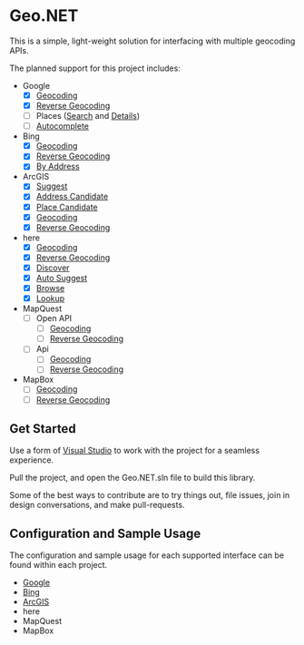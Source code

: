 # Geo.NET

This is a simple, light-weight solution for interfacing with multiple geocoding APIs.

The planned support for this project includes:

 - Google
	 - [x] [Geocoding](https://developers.google.com/maps/documentation/geocoding/start)
	 - [x] [Reverse Geocoding](https://developers.google.com/maps/documentation/geocoding/start)
	 - [ ] Places ([Search](https://developers.google.com/places/web-service/search) and [Details](https://developers.google.com/places/web-service/details))
	 - [ ] [Autocomplete](https://developers.google.com/places/web-service/query)
 - Bing
	 - [x] [Geocoding](https://docs.microsoft.com/en-us/bingmaps/rest-services/locations/find-a-location-by-query)
	 - [x] [Reverse Geocoding](https://docs.microsoft.com/en-us/bingmaps/rest-services/locations/find-a-location-by-point)
	 - [x] [By Address](https://docs.microsoft.com/en-us/bingmaps/rest-services/locations/find-a-location-by-address)
 - ArcGIS
	 - [x] [Suggest](https://developers.arcgis.com/rest/geocode/api-reference/geocoding-suggest.htm)
	 - [x] [Address Candidate](https://developers.arcgis.com/labs/rest/search-for-an-address/)
	 - [x] [Place Candidate](https://developers.arcgis.com/labs/rest/find-places/)
	 - [x] [Geocoding](https://developers.arcgis.com/rest/geocode/api-reference/geocoding-geocode-addresses.htm)
	 - [x] [Reverse Geocoding](https://developers.arcgis.com/rest/geocode/api-reference/geocoding-reverse-geocode.htm)
 - here
	 - [x] [Geocoding](https://developer.here.com/documentation/geocoding-search-api/dev_guide/topics/endpoint-geocode-brief.html)
	 - [x] [Reverse Geocoding](https://developer.here.com/documentation/geocoding-search-api/dev_guide/topics/endpoint-reverse-geocode-brief.html)
	 - [x] [Discover](https://developer.here.com/documentation/geocoding-search-api/dev_guide/topics/endpoint-discover-brief.html)
	 - [x] [Auto Suggest](https://developer.here.com/documentation/geocoding-search-api/dev_guide/topics/endpoint-autosuggest-brief.html)
	 - [x] [Browse](https://developer.here.com/documentation/geocoding-search-api/dev_guide/topics/endpoint-browse-brief.html)
	 - [x] [Lookup](https://developer.here.com/documentation/geocoding-search-api/dev_guide/topics/endpoint-lookup-brief.html)
 - MapQuest
	 - [ ] Open API
		 - [ ] [Geocoding](https://developer.mapquest.com/documentation/open/geocoding-api/)
		 - [ ] [Reverse Geocoding](https://developer.mapquest.com/documentation/open/geocoding-api/)
	 - [ ] Api
		 - [ ] [Geocoding](https://developer.mapquest.com/documentation/geocoding-api/address/get/)
		 - [ ] [Reverse Geocoding](https://developer.mapquest.com/documentation/geocoding-api/reverse/get/)
 - MapBox
	 - [ ] [Geocoding](https://docs.mapbox.com/api/search/#forward-geocoding)
	 - [ ] [Reverse Geocoding](https://docs.mapbox.com/api/search/#reverse-geocoding)

## Get Started

Use a form of [Visual Studio](https://www.visualstudio.com/)  to work with the project for a seamless experience.

Pull the project, and open the Geo.NET.sln file to build this library.

Some of the best ways to contribute are to try things out, file issues, join in design conversations, and make pull-requests.

## Configuration and Sample Usage
The configuration and sample usage for each supported interface can be found within each project.

 - [Google](https://github.com/JustinCanton/Geo.NET/src/Geo.Google)
 - [Bing](https://github.com/JustinCanton/Geo.NET/src/Geo.Bing)
 - [ArcGIS](https://github.com/JustinCanton/Geo.NET/src/Geo.ArcGIS)
 - here
 - MapQuest
 - MapBox